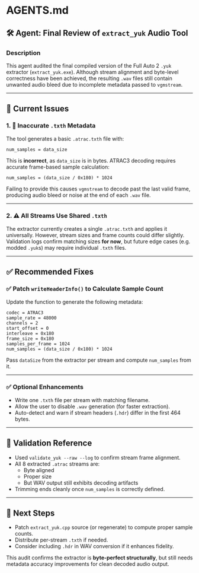 # AGENTS.md

## 🛠️ Agent: Final Review of `extract_yuk` Audio Tool

### Description
This agent audited the final compiled version of the Full Auto 2 `.yuk` extractor (`extract_yuk.exe`). Although stream alignment and byte-level correctness have been achieved, the resulting `.wav` files still contain unwanted audio bleed due to incomplete metadata passed to `vgmstream`.

---

## 🧩 Current Issues

### 1. 🔴 Inaccurate `.txth` Metadata
The tool generates a basic `.atrac.txth` file with:
```text
num_samples = data_size
```
This is **incorrect**, as `data_size` is in bytes. ATRAC3 decoding requires accurate frame-based sample calculation:
```text
num_samples = (data_size / 0x180) * 1024
```
Failing to provide this causes `vgmstream` to decode past the last valid frame, producing audio bleed or noise at the end of each `.wav` file.

---

### 2. ⚠️ All Streams Use Shared `.txth`
The extractor currently creates a single `.atrac.txth` and applies it universally. However, stream sizes and frame counts could differ slightly. Validation logs confirm matching sizes **for now**, but future edge cases (e.g. modded `.yuk`s) may require individual `.txth` files.

---

## ✅ Recommended Fixes

### ✅ Patch `writeHeaderInfo()` to Calculate Sample Count
Update the function to generate the following metadata:

```text
codec = ATRAC3
sample_rate = 48000
channels = 2
start_offset = 0
interleave = 0x180
frame_size = 0x180
samples_per_frame = 1024
num_samples = (data_size / 0x180) * 1024
```

Pass `dataSize` from the extractor per stream and compute `num_samples` from it.

---

### ✅ Optional Enhancements

- Write one `.txth` file per stream with matching filename.
- Allow the user to disable `.wav` generation (for faster extraction).
- Auto-detect and warn if stream headers (`.hdr`) differ in the first 464 bytes.

---

## 🧪 Validation Reference

- Used `validate_yuk --raw --log` to confirm stream frame alignment.
- All 8 extracted `.atrac` streams are:
  - Byte aligned
  - Proper size
  - But WAV output still exhibits decoding artifacts
- Trimming ends cleanly once `num_samples` is correctly defined.

---

## 🔄 Next Steps

- Patch `extract_yuk.cpp` source (or regenerate) to compute proper sample counts.
- Distribute per-stream `.txth` if needed.
- Consider including `.hdr` in WAV conversion if it enhances fidelity.

This audit confirms the extractor is **byte-perfect structurally**, but still needs metadata accuracy improvements for clean decoded audio output.